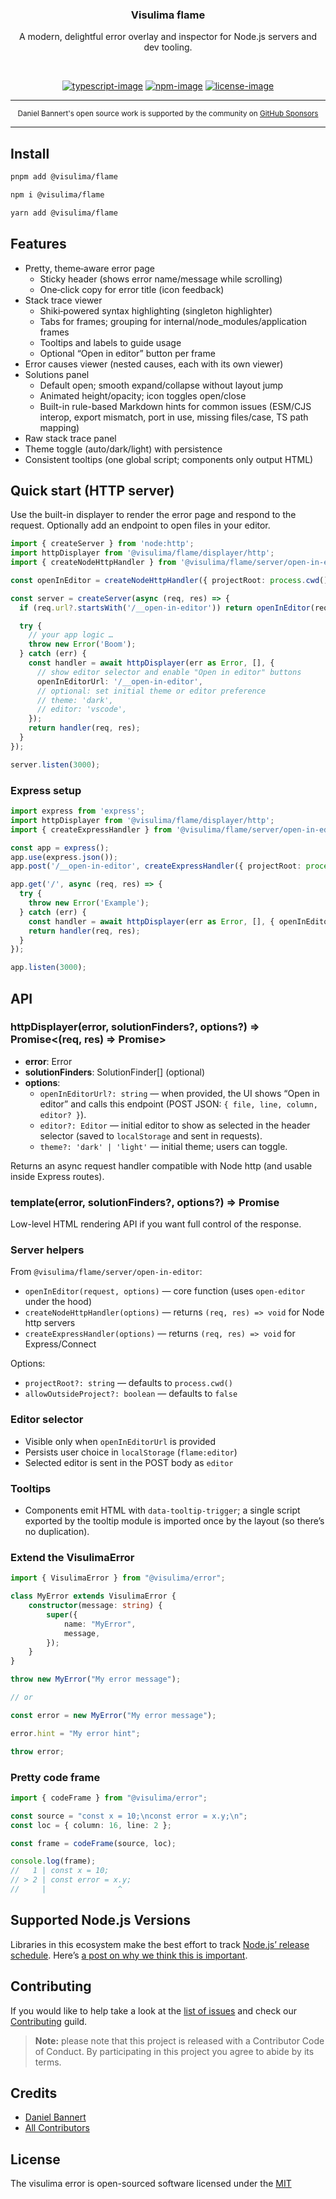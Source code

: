 <div align="center">
  <h3>Visulima flame</h3>
  <p>
  A modern, delightful error overlay and inspector for Node.js servers and dev tooling.
  </p>
</div>

<br />

<div align="center">

[![typescript-image]][typescript-url] [![npm-image]][npm-url] [![license-image]][license-url]

</div>

---

<div align="center">
    <p>
        <sup>
            Daniel Bannert's open source work is supported by the community on <a href="https://github.com/sponsors/prisis">GitHub Sponsors</a>
        </sup>
    </p>
</div>

---

## Install

```sh
pnpm add @visulima/flame
```

```sh
npm i @visulima/flame
```

```sh
yarn add @visulima/flame
```

## Features

- Pretty, theme‑aware error page
  - Sticky header (shows error name/message while scrolling)
  - One‑click copy for error title (icon feedback)
- Stack trace viewer
  - Shiki‑powered syntax highlighting (singleton highlighter)
  - Tabs for frames; grouping for internal/node_modules/application frames
  - Tooltips and labels to guide usage
  - Optional “Open in editor” button per frame
- Error causes viewer (nested causes, each with its own viewer)
- Solutions panel
  - Default open; smooth expand/collapse without layout jump
  - Animated height/opacity; icon toggles open/close
  - Built-in rule-based Markdown hints for common issues (ESM/CJS interop, export mismatch, port in use, missing files/case, TS path mapping)
- Raw stack trace panel
- Theme toggle (auto/dark/light) with persistence
- Consistent tooltips (one global script; components only output HTML)

## Quick start (HTTP server)

Use the built-in displayer to render the error page and respond to the request. Optionally add an endpoint to open files in your editor.

```ts
import { createServer } from 'node:http';
import httpDisplayer from '@visulima/flame/displayer/http';
import { createNodeHttpHandler } from '@visulima/flame/server/open-in-editor';

const openInEditor = createNodeHttpHandler({ projectRoot: process.cwd() });

const server = createServer(async (req, res) => {
  if (req.url?.startsWith('/__open-in-editor')) return openInEditor(req, res);

  try {
    // your app logic …
    throw new Error('Boom');
  } catch (err) {
    const handler = await httpDisplayer(err as Error, [], {
      // show editor selector and enable "Open in editor" buttons
      openInEditorUrl: '/__open-in-editor',
      // optional: set initial theme or editor preference
      // theme: 'dark',
      // editor: 'vscode',
    });
    return handler(req, res);
  }
});

server.listen(3000);
```

### Express setup

```ts
import express from 'express';
import httpDisplayer from '@visulima/flame/displayer/http';
import { createExpressHandler } from '@visulima/flame/server/open-in-editor';

const app = express();
app.use(express.json());
app.post('/__open-in-editor', createExpressHandler({ projectRoot: process.cwd() }));

app.get('/', async (req, res) => {
  try {
    throw new Error('Example');
  } catch (err) {
    const handler = await httpDisplayer(err as Error, [], { openInEditorUrl: '/__open-in-editor' });
    return handler(req, res);
  }
});

app.listen(3000);
```

## API

### httpDisplayer(error, solutionFinders?, options?) => Promise<(req, res) => Promise<void>>

- **error**: Error
- **solutionFinders**: SolutionFinder[] (optional)
- **options**:
  - `openInEditorUrl?: string` — when provided, the UI shows “Open in editor” and calls this endpoint (POST JSON: `{ file, line, column, editor? }`).
  - `editor?: Editor` — initial editor to show as selected in the header selector (saved to `localStorage` and sent in requests).
  - `theme?: 'dark' | 'light'` — initial theme; users can toggle.

Returns an async request handler compatible with Node http (and usable inside Express routes).

### template(error, solutionFinders?, options?) => Promise<string>

Low-level HTML rendering API if you want full control of the response.

### Server helpers

From `@visulima/flame/server/open-in-editor`:

- `openInEditor(request, options)` — core function (uses `open-editor` under the hood)
- `createNodeHttpHandler(options)` — returns `(req, res) => void` for Node http servers
- `createExpressHandler(options)` — returns `(req, res) => void` for Express/Connect

Options:
- `projectRoot?: string` — defaults to `process.cwd()`
- `allowOutsideProject?: boolean` — defaults to `false`

### Editor selector

- Visible only when `openInEditorUrl` is provided
- Persists user choice in `localStorage` (`flame:editor`)
- Selected editor is sent in the POST body as `editor`

### Tooltips

- Components emit HTML with `data-tooltip-trigger`; a single script exported by the tooltip module is imported once by the layout (so there’s no duplication).

### Extend the VisulimaError

```ts
import { VisulimaError } from "@visulima/error";

class MyError extends VisulimaError {
    constructor(message: string) {
        super({
            name: "MyError",
            message,
        });
    }
}

throw new MyError("My error message");

// or

const error = new MyError("My error message");

error.hint = "My error hint";

throw error;
```

### Pretty code frame

```ts
import { codeFrame } from "@visulima/error";

const source = "const x = 10;\nconst error = x.y;\n";
const loc = { column: 16, line: 2 };

const frame = codeFrame(source, loc);

console.log(frame);
//   1 | const x = 10;
// > 2 | const error = x.y;
//     |                ^
```

## Supported Node.js Versions

Libraries in this ecosystem make the best effort to track [Node.js’ release schedule](https://github.com/nodejs/release#release-schedule).
Here’s [a post on why we think this is important](https://medium.com/the-node-js-collection/maintainers-should-consider-following-node-js-release-schedule-ab08ed4de71a).

## Contributing

If you would like to help take a look at the [list of issues](https://github.com/visulima/visulima/issues) and check our [Contributing](.github/CONTRIBUTING.md) guild.

> **Note:** please note that this project is released with a Contributor Code of Conduct. By participating in this project you agree to abide by its terms.

## Credits

- [Daniel Bannert](https://github.com/prisis)
- [All Contributors](https://github.com/visulima/visulima/graphs/contributors)

## License

The visulima error is open-sourced software licensed under the [MIT][license-url]

[typescript-image]: https://img.shields.io/badge/Typescript-294E80.svg?style=for-the-badge&logo=typescript
[typescript-url]: "typescript"
[license-image]: https://img.shields.io/npm/l/@visulima/error?color=blueviolet&style=for-the-badge
[license-url]: LICENSE.md "license"
[npm-image]: https://img.shields.io/npm/v/@visulima/error/latest.svg?style=for-the-badge&logo=npm
[npm-url]: https://www.npmjs.com/package/@visulima/flame/v/latest "npm"
